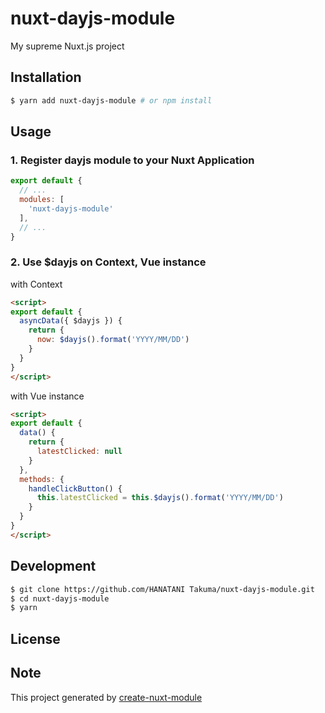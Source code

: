 # nuxt-dayjs-module

My supreme Nuxt.js project

## Installation

```bash
$ yarn add nuxt-dayjs-module # or npm install
```

## Usage

### 1. Register dayjs module to your Nuxt Application

```js
export default {
  // ...
  modules: [
    'nuxt-dayjs-module'
  ],
  // ...
}
```

### 2. Use $dayjs on Context, Vue instance

with Context

```html
<script>
export default {
  asyncData({ $dayjs }) {
    return {
      now: $dayjs().format('YYYY/MM/DD')
    }
  }
}
</script>
```

with Vue instance

```html
<script>
export default {
  data() {
    return {
      latestClicked: null
    }
  },
  methods: {
    handleClickButton() {
      this.latestClicked = this.$dayjs().format('YYYY/MM/DD')
    }
  }
}
</script>
```

## Development

```bash
$ git clone https://github.com/HANATANI Takuma/nuxt-dayjs-module.git
$ cd nuxt-dayjs-module
$ yarn
```

## License

## Note

This project generated by [create-nuxt-module](https://github.com/potato4d/create-nuxt-module)
